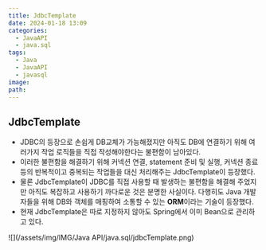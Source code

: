```yaml
---
title: JdbcTemplate
date: 2024-01-18 13:09
categories:
  - JavaAPI
  - java.sql
tags:
  - Java
  - JavaAPI
  - javasql
image: 
path:
---
```



## JdbcTemplate
- JDBC의 등장으로 손쉽게 DB교체가 가능해졌지만 아직도 DB에 연결하기 위해 여러가지 작업 로직들을 직접 작성해야한다는 불편함이 남아있다.
- 이러한 불편함을 해결하기 위해 커넥션 연결, statement 준비 및 실행, 커넥션 종료 등의 반복적이고 중복되는 작업들을 대신 처리해주는 JdbcTemplate이 등장했다.
- 물론 JdbcTemplate이 JDBC를 직접 사용할 때 발생하는 불편함을 해결해 주었지만 아직도 복잡하고 사용하기 까다로운 것은 분명한 사실이다. 다행히도 Java 개발자들을 위해 DB와 객체를 매핑하여 소통할 수 있는 **ORM**이라는 기술이 등장했다.
- 현재 JdbcTemplate은 따로 지정하지 않아도 Spring에서 이미 Bean으로 관리하고 있다.

 
 ![](/assets/img/IMG/Java API/java.sql/jdbcTemplate.png)